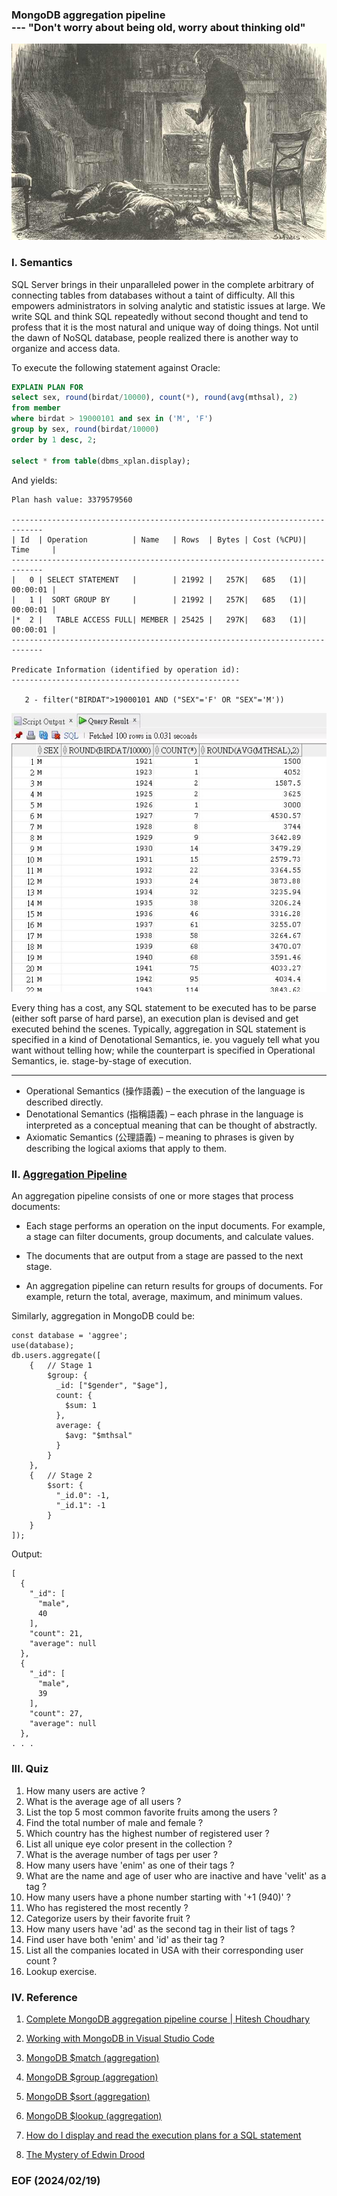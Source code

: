 ### MongoDB aggregation pipeline <br />--- "Don't worry about being old, worry about thinking old"

![alt Mr.Grewgious has his suspicions](img/Mr.GrewgiousHasHisSuspicions.jpg)


### I. Semantics 
SQL Server brings in their unparalleled power in the complete arbitrary of connecting tables from databases without a taint of difficulty. All this empowers administrators in solving analytic and statistic issues at large. We write SQL and think SQL repeatedly without second thought and tend to profess that it is the most natural and unique way of doing things. Not until the dawn of NoSQL database, people realized there is another way to organize and access data. 

To execute the following statement against Oracle: 
```sql
EXPLAIN PLAN FOR 
select sex, round(birdat/10000), count(*), round(avg(mthsal), 2) 
from member 
where birdat > 19000101 and sex in ('M', 'F') 
group by sex, round(birdat/10000)
order by 1 desc, 2; 

select * from table(dbms_xplan.display);
```

And yields: 
```
Plan hash value: 3379579560
 
-----------------------------------------------------------------------------
| Id  | Operation          | Name   | Rows  | Bytes | Cost (%CPU)| Time     |
-----------------------------------------------------------------------------
|   0 | SELECT STATEMENT   |        | 21992 |   257K|   685   (1)| 00:00:01 |
|   1 |  SORT GROUP BY     |        | 21992 |   257K|   685   (1)| 00:00:01 |
|*  2 |   TABLE ACCESS FULL| MEMBER | 25425 |   297K|   683   (1)| 00:00:01 |
-----------------------------------------------------------------------------
 
Predicate Information (identified by operation id):
---------------------------------------------------
 
   2 - filter("BIRDAT">19000101 AND ("SEX"='F' OR "SEX"='M'))
```

![alt SQL result](img/sql-result.JPG)

Every thing has a cost, any SQL statement to be executed has to be parse (either soft parse of hard parse), an execution plan is devised and get executed behind the scenes. Typically, aggregation in SQL statement is specified in a kind of Denotational Semantics, ie. you vaguely tell what you want without telling how; while the counterpart is specified in Operational Semantics, ie. stage-by-stage of execution.  

--- 
- Operational Semantics (操作語義) – the execution of the language is described directly. 
- Denotational Semantics (指稱語義) – each phrase in the language is interpreted as a conceptual meaning that can be thought of abstractly. 
- Axiomatic Semantics (公理語義) – meaning to phrases is given by describing the logical axioms that apply to them.


### II. [Aggregation Pipeline](https://www.mongodb.com/docs/manual/core/aggregation-pipeline/)

An aggregation pipeline consists of one or more stages that process documents:

- Each stage performs an operation on the input documents. For example, a stage can filter documents, group documents, and calculate values.

- The documents that are output from a stage are passed to the next stage.

- An aggregation pipeline can return results for groups of documents. For example, return the total, average, maximum, and minimum values.

Similarly, aggregation in MongoDB could be: 
```
const database = 'aggree';
use(database);
db.users.aggregate([
    {   // Stage 1
        $group: {
          _id: ["$gender", "$age"],
          count: {
            $sum: 1
          },
          average: {
            $avg: "$mthsal"
          }
        }
    },
    {   // Stage 2 
        $sort: {
          "_id.0": -1,
          "_id.1": -1
        }        
    }
]);
```
Output: 
```
[
  {
    "_id": [
      "male",
      40
    ],
    "count": 21,
    "average": null
  },
  {
    "_id": [
      "male",
      39
    ],
    "count": 27,
    "average": null
  },
. . . 
```

### III. Quiz 
1. How many users are active ?
2. What is the average age of all users ?
3. List the top 5 most common favorite fruits among the users ?
4. Find the total number of male and female ?
5. Which country has the highest number of registered user ?
6. List all unique eye color present in the collection ?
7. What is the average number of tags per user ? 
8. How many users have 'enim' as one of their tags ? 
9. What are the name and age of user who are inactive and have 'velit' as a tag ? 
10. How many users have a phone number starting with '+1 (940)' ? 
11. Who has registered the most recently ? 
12. Categorize users by their favorite fruit ? 
13. How many users have 'ad' as the second tag in their list of tags ? 
14. Find user have both 'enim' and 'id' as their tag ? 
15. List all the companies located in USA with their corresponding user count ? 
16. Lookup exercise. 


### IV. Reference
1. [Complete MongoDB aggregation pipeline course | Hitesh Choudhary](https://youtu.be/vx1C8EyTa7Y)

2. [Working with MongoDB in Visual Studio Code](https://code.visualstudio.com/docs/azure/mongodb)

3. [MongoDB $match (aggregation)](https://www.mongodb.com/docs/manual/reference/operator/aggregation/match/)

4. [MongoDB $group (aggregation)](https://www.mongodb.com/docs/manual/reference/operator/aggregation/group/)

5. [MongoDB $sort (aggregation)](https://www.mongodb.com/docs/manual/reference/operator/aggregation/sort/)

6. [MongoDB $lookup (aggregation)](https://www.mongodb.com/docs/manual/reference/operator/aggregation/lookup/)

7. [How do I display and read the execution plans for a SQL statement](https://blogs.oracle.com/optimizer/post/how-do-i-display-and-read-the-execution-plans-for-a-sql-statement)

8. [The Mystery of Edwin Drood](https://www.gutenberg.org/cache/epub/564/pg564-images.html)


### EOF (2024/02/19)
